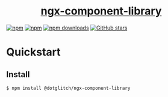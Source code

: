 <a href="https://dotglitch.dev">
  <h1 align="center">ngx-component-library</h1>
</a>

<!-- <p align="center">
  ngx-component-library makes Lazy-loading Angular components a breeze. Now with Input bindings!
</p> -->

[![npm](https://img.shields.io/npm/v/@dotglitch/ngx-component-library.svg)](https://www.npmjs.com/package/@dotglitch/ngx-component-library)
[![npm](https://img.shields.io/npm/dm/@dotglitch/ngx-component-library.svg)](https://www.npmjs.com/package/@dotglitch/ngx-component-library)
[![npm downloads](https://img.shields.io/npm/dt/@dotglitch/ngx-component-library.svg)](https://npmjs.org/@dotglitch/ngx-component-library)
[![GitHub stars](https://img.shields.io/github/stars/knackstedt/ngx-component-library.svg?label=GitHub%20Stars&style=flat)](https://github.com/knackstedt/ngx-component-library)




Quickstart 
=====

## Install

```bash
$ npm install @dotglitch/ngx-component-library
```


<!--
Examples
=====

[![Open in StackBlitz](https://developer.stackblitz.com/img/open_in_stackblitz.svg)](https://stackblitz.com/github/avajs/ava/tree/main/examples/typescript-basic?file=source%2Ftest.ts&terminal=test&view=editor)
-->

